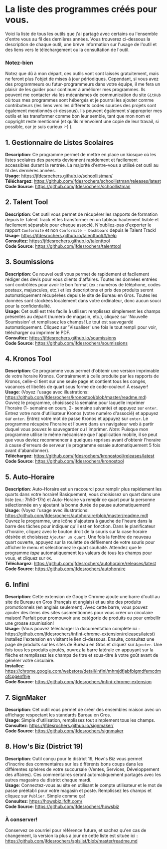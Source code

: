 # **La liste** des programmes créés pour vous.

Voici la liste de tous les outils que j'ai partagé avec certains ou l'ensemble d'entre vous au fil des dernières années. Vous trouverez ci-dessous la description de chaque outil, une brève information sur l'usage de l'outil et des liens vers le téléchargement ou la consultation de l'outil. 

### Notez-bien

Notez que dû à mon départ, ces outils vont sont laissés gratuitement, mais ne feront plus l'objet de mises à jour périodiques. Cependant, si vous avez des programmeurs ou futur-programmeurs dans votre équipe, il me fera un plaisir de les guider pour continuer à améliorer mes programmes. Ils peuvent me contacter via les mécanismes de communication du site `GitHub` où tous mes programmes sont hébergés et je pourrai les ajouter comme contributeurs (les liens vers les différents codes sources des projets sont également mentionnés ci-dessous). Ils peuvent également s'approprier mes outils et les transformer comme bon leur semble, tant que mon nom et copyright reste mentionné (et qu'ils m'envoient une copie de leur travail, si possible, car je suis curieux :-) ).

## 1. Gestionnaire de Listes Scolaires
**Description**: Ce programme permet de mettre en place un kiosque où les listes scolaires des parents deviennent rapidement et facilement accessibles durant la rentrée. La majorité d'entre-vous a utilisé cet outil au fil des dernières années.  
**Usage**: https://jfdesrochers.github.io/schoollistman/  
**Téléchargez**: https://github.com/jfdesrochers/schoollistman/releases/latest  
**Code Source**: https://github.com/jfdesrochers/schoollistman  

## 2. Talent Tool
**Description**: Cet outil vous permet de récupérer les rapports de formation depuis le Talent Track et les transformer en un tableau hautement lisible et facilement séparable pour chaque associé. N'oubliez-pas d'exporter le rapport `Conformité` et non `Conformité - Dashboard` depuis le Talent Track!  
**Usage**: https://jfdesrochers.github.io/talenttool/#/help  
**Consultez**: https://jfdesrochers.github.io/talenttool  
**Code Source**: https://github.com/jfdesrochers/talenttool  

## 3. Soumissions
**Description**: Ce nouvel outil vous permet de rapidement et facilement rédiger des devis pour vous clients d'affaires. Toutes les données entrées sont contrôlées pour avoir le bon format (ex.: numéros de téléphone, codes postaux, majuscules, etc.) et les descriptions et prix des produits seront automatiquement récupérées depuis le site de Bureau en Gros. Toutes les données sont stockées localement dans votre ordinateur, donc aucun souci pour la confidentialité.  
**Usage**: Cet outil est très facile à utiliser: remplissez simplement les champs présentés au départ (numéro de magasin, etc.), cliquez sur 'Nouvelle Soumission' et remplissez les champs! Le tout est sauvegardé automatiquement. Cliquez sur 'Visualiser' une fois le tout rempli pour voir, télécharger ou imprimer le PDF.  
**Consultez**: https://jfdesrochers.github.io/soumissions  
**Code Source**: https://github.com/jfdesrochers/soumissions  

## 4. Kronos Tool
**Description**: Ce programme vous permet d'obtenir une version imprimable de votre horaire Kronos. Contrairement à celle produite par les rapports de Kronos, celle-ci tient sur une seule page et contient tous les congés, vacances et libellés de quart sous forme de code-couleur! À essayer!  
**Usage**: (Voyez l'usage avec illustrations: https://github.com/jfdesrochers/kronostool/blob/master/readme.md) Ouvrez le programme, choisissez la semaine pour laquelle imprimer l'horaire (1- semaine en cours, 2- semaine suivante) et appuyez sur `enter`. Entrez votre nom d'utilisateur Kronos (votre numéro d'associé) et appuyez sur `enter`. Entrez votre mot de passe Kronos et appuyez sur `enter`. Le programme récupère l'horaire et l'ouvre dans un navigateur web à partir duquel vous pouvez le sauvegarder ou l'imprimer. *Note*: Puisque mon programme utilise le même mécanisme que l'application mobile, il se peut que vous deviez recommencer à quelques reprises avant d'obtenir l'horaire à cause d'erreurs de serveur (le programme essaie automatiquement 5 fois avant d'abandonner).  
**Téléchargez**: https://github.com/jfdesrochers/kronostool/releases/latest  
**Code Source**: https://github.com/jfdesrochers/kronostool  

## 5. Auto-Horaire
**Description**: Auto-Horaire est un raccourci pour remplir plus rapidement les quarts dans votre horaire! Basiquement, vous choisissez un quart dans une liste (ex.: 7h50-17h) et Auto-Horaire va remplir ce quart pour la personne sélectionnée en y ajoutant la bonne durée de pause automatiquement!  
**Usage**: (Voyez l'usage avec illustrations: https://github.com/jfdesrochers/autohoraire/blob/master/readme.md) Ouvrez le programme, une icône s'ajoutera à gauche de l'heure dans la barre des tâches pour indiquer qu'il est en fonction. Dans le planificateur d'horaire, cliquez avec le bouton droit de la souris sur la case horaire désirée et choisissez `Ajouter un quart`. Une fois la fenêtre de nouveau quart ouverte, appuyez sur la roulette de défilement de votre souris pour afficher le menu et sélectionnez le quart souhaité. Attendez que le programme *tape* automatiquement les valeurs de tous les champs pour vous, et cliquez sur `OK`.  
**Téléchargez**: https://github.com/jfdesrochers/autohoraire/releases/latest  
**Code Source**: https://github.com/jfdesrochers/autohoraire  

## 6. Infini
**Description**: Cette extension de Google Chrome ajoute une barre d'outil au site de Bureau en Gros (français et anglais) et au site des produits promotionnels (en anglais seulement). Avec cette barre, vous pouvez ajouter des items des sites susmentionnés pour vous créer un circulaire maison! Parfait pour promouvoir une catégorie de produits ou pour embellir une grosse soumission!  
**Usage**: (Vous pouvez télécharger la documentation complète ici : https://github.com/jfdesrochers/infini-chrome-extension/releases/latest) Installez l'extension en visitant le lien ci-dessous. Ensuite, consultez une page de produits sur les sites de Bureau en Gros et cliquez sur `Ajouter`. Une fois tous les produits ajoutés, ouvrez la barre latérale en appuyant sur la flèche et remplissez les champs de titre et sous-titre à votre goût avant de générer votre circulaire.  
**Installez**: https://chrome.google.com/webstore/detail/infini/mhmjdfjabfblgmdfemcdmofcpgenfhje  
**Code Source**: https://github.com/jfdesrochers/infini-chrome-extension  

## 7. SignMaker
**Description**: Cet outil vous permet de créer des ensembles maison avec un affichage respectant les standards Bureau en Gros.  
**Usage**: Simple d'utilisation, remplissez tout simplement tous les champs.  
**Consultez**: https://jfdesrochers.github.io/signmaker/  
**Code Source**: https://github.com/jfdesrochers/signmaker  

## 8. How's Biz (District 19)
**Description**: Outil conçu pour le district 19, How's Biz vous permet d'inscrire des commentaires sur les différents bons coups dans les différentes sphères de votre succursale (Ventes, Services, Développement des affaires). Ces commentaires seront automatiquement partagés avec les autres magasins du district chaque mardi.  
**Usage**: Connectez-vous au site en utilisant le compte utilisateur et le mot de passe préétabli pour votre magasin et poste. Remplissez les champs et cliquez sur `Publier`. Simple comme ça!  
**Consultez**: https://howsbiz.jfdft.com/  
**Code Source**: https://github.com/jfdesrochers/howsbiz  

### À conserver!

Conservez ce courriel pour référence future, et sachez qu'en cas de changement, la version la plus à jour de cette liste est située ici : https://github.com/jfdesrochers/splslist/blob/master/readme.md

